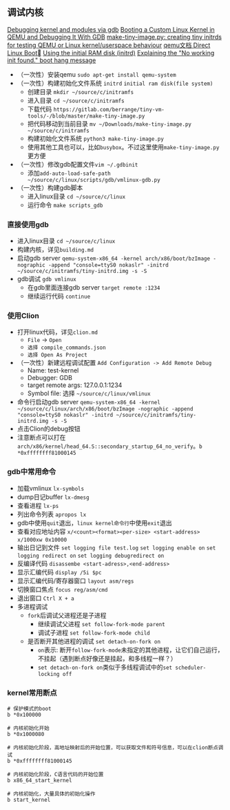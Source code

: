 ## 调试内核
[Debugging kernel and modules via gdb](https://docs.kernel.org/dev-tools/gdb-kernel-debugging.html)
[Booting a Custom Linux Kernel in QEMU and Debugging It With GDB](https://nickdesaulniers.github.io/blog/2018/10/24/booting-a-custom-linux-kernel-in-qemu-and-debugging-it-with-gdb/)
[make-tiny-image.py: creating tiny initrds for testing QEMU or Linux kernel/userspace behaviour](https://www.berrange.com/posts/2023/03/09/make-tiny-image-py-creating-tiny-initrds-for-testing-qemu-or-linux-kernel-userspace-behaviour/)
[qemu文档 Direct Linux Boot](https://www.qemu.org/docs/master/system/linuxboot.html)
[Using the initial RAM disk (initrd)](https://docs.kernel.org/admin-guide/initrd.html)
[Explaining the "No working init found." boot hang message](https://docs.kernel.org/admin-guide/init.html)

- （一次性）安装qemu `sudo apt-get install qemu-system`
- （一次性）构建初始化文件系统 `initrd` `initial ram disk(file system)`
  - 创建目录 `mkdir ~/source/c/initramfs`
  - 进入目录 `cd ~/source/c/initramfs`
  - 下载代码 `https://gitlab.com/berrange/tiny-vm-tools/-/blob/master/make-tiny-image.py`
  - 把代码移动到当前目录 `mv ~/Downloads/make-tiny-image.py ~/source/c/initramfs`
  - 构建初始化文件系统 `python3 make-tiny-image.py`
  - 使用其他工具也可以，比如`busybox`。不过这里使用`make-tiny-image.py`更方便
- （一次性）修改gdb配置文件`vim ~/.gdbinit`
  - 添加`add-auto-load-safe-path ~/source/c/linux/scripts/gdb/vmlinux-gdb.py`
- （一次性）构建gdb脚本
  - 进入linux目录 `cd ~/source/c/linux`
  - 运行命令 `make scripts_gdb`

### 直接使用gdb
- 进入linux目录 `cd ~/source/c/linux`
- 构建内核，详见`building.md`
- 启动gdb server `qemu-system-x86_64 -kernel arch/x86/boot/bzImage -nographic -append "console=ttyS0 nokaslr" -initrd ~/source/c/initramfs/tiny-initrd.img -s -S`
- gdb调试 `gdb vmlinux`
  - 在gdb里面连接gdb server `target remote :1234`
  - 继续运行代码 `continue`

### 使用Clion
- 打开linux代码，详见`clion.md`
  - `File` -> `Open`
  - `选择 compile_commands.json`
  - `选择 Open As Project`
- （一次性）新建远程调试配置 `Add Configuration -> Add Remote Debug`
  - Name: test-kernel
  - Debugger: GDB
  - target remote args: 127.0.0.1:1234
  - Symbol file: 选择 `~/source/c/linux/vmlinux`
- 命令行启动gdb server `qemu-system-x86_64 -kernel ~/source/c/linux/arch/x86/boot/bzImage -nographic -append "console=ttyS0 nokaslr" -initrd ~/source/c/initramfs/tiny-initrd.img -s -S`
- 点击Clion的debug按钮
- 注意断点可以打在`arch/x86/kernel/head_64.S::secondary_startup_64_no_verify`。`b *0xffffffff81000145`

### gdb中常用命令
- 加载vmlinux `lx-symbols`
- dump日记buffer `lx-dmesg`
- 查看进程 `lx-ps`
- 列出命令列表 `apropos lx`
- gdb中使用`quit`退出，`linux kernel命令行`中使用`exit`退出
- 查看对应地址内容 `x/<count><format><per-size> <start-address>` `x/1000xw 0x10000`
- 输出日记到文件 `set logging file test.log` `set logging enable on` `set logging redirect on` `set logging debugredirect on`
- 反编译代码 `disassembe <start-adress>,<end-address>`
- 显示汇编代码 `display /5i $pc`
- 显示汇编代码/寄存器窗口 `layout asm/regs`
- 切换窗口焦点 `focus reg/asm/cmd`
- 退出窗口 `Ctrl X + a`
- 多进程调试
  - `fork`后调试父进程还是子进程
    - 继续调试父进程 `set follow-fork-mode parent`
    - 调试子进程 `set follow-fork-mode child`
  - 是否断开其他进程的调试 `set detach-on-fork on`
    - `on`表示: 断开`follow-fork-mode`未指定的其他进程，让它们自己运行，不挂起（遇到断点好像还是挂起，和多线程一样？）
    - `set detach-on-fork on`类似于多线程调试中的`set scheduler-locking off`


### kernel常用断点

```
# 保护模式的boot
b *0x100000

# 内核初始化开始
b *0x1000080

# 内核初始化阶段，高地址映射后的开始位置，可以获取文件和符号信息，可以在clion断点调试
b *0xffffffff81000145

# 内核初始化阶段，C语言代码的开始位置
b x86_64_start_kernel

# 内核初始化，大量具体的初始化操作
b start_kernel
```
